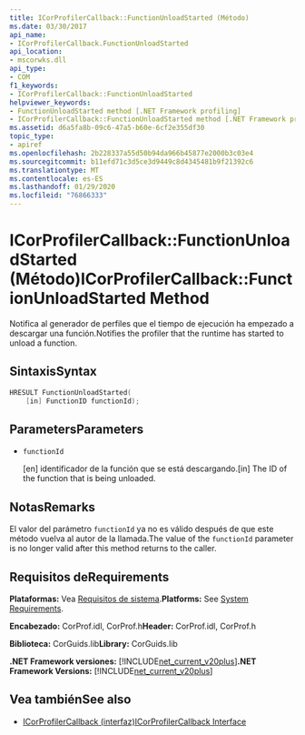 ```yaml
---
title: ICorProfilerCallback::FunctionUnloadStarted (Método)
ms.date: 03/30/2017
api_name:
- ICorProfilerCallback.FunctionUnloadStarted
api_location:
- mscorwks.dll
api_type:
- COM
f1_keywords:
- ICorProfilerCallback::FunctionUnloadStarted
helpviewer_keywords:
- FunctionUnloadStarted method [.NET Framework profiling]
- ICorProfilerCallback::FunctionUnloadStarted method [.NET Framework profiling]
ms.assetid: d6a5fa8b-09c6-47a5-b60e-6cf2e355df30
topic_type:
- apiref
ms.openlocfilehash: 2b228337a55d50b94da966b45877e2000b3c03e4
ms.sourcegitcommit: b11efd71c3d5ce3d9449c8d4345481b9f21392c6
ms.translationtype: MT
ms.contentlocale: es-ES
ms.lasthandoff: 01/29/2020
ms.locfileid: "76866333"
---
```

# <a name="icorprofilercallbackfunctionunloadstarted-method"></a><span data-ttu-id="a7476-102">ICorProfilerCallback::FunctionUnloadStarted (Método)</span><span class="sxs-lookup"><span data-stu-id="a7476-102">ICorProfilerCallback::FunctionUnloadStarted Method</span></span>
<span data-ttu-id="a7476-103">Notifica al generador de perfiles que el tiempo de ejecución ha empezado a descargar una función.</span><span class="sxs-lookup"><span data-stu-id="a7476-103">Notifies the profiler that the runtime has started to unload a function.</span></span>  
  
## <a name="syntax"></a><span data-ttu-id="a7476-104">Sintaxis</span><span class="sxs-lookup"><span data-stu-id="a7476-104">Syntax</span></span>  
  
```cpp  
HRESULT FunctionUnloadStarted(  
    [in] FunctionID functionId);   
```  
  
## <a name="parameters"></a><span data-ttu-id="a7476-105">Parameters</span><span class="sxs-lookup"><span data-stu-id="a7476-105">Parameters</span></span>

- `functionId`

  <span data-ttu-id="a7476-106">\[en] identificador de la función que se está descargando.</span><span class="sxs-lookup"><span data-stu-id="a7476-106">\[in] The ID of the function that is being unloaded.</span></span>

## <a name="remarks"></a><span data-ttu-id="a7476-107">Notas</span><span class="sxs-lookup"><span data-stu-id="a7476-107">Remarks</span></span>  
 <span data-ttu-id="a7476-108">El valor del parámetro `functionId` ya no es válido después de que este método vuelva al autor de la llamada.</span><span class="sxs-lookup"><span data-stu-id="a7476-108">The value of the `functionId` parameter is no longer valid after this method returns to the caller.</span></span>  
  
## <a name="requirements"></a><span data-ttu-id="a7476-109">Requisitos de</span><span class="sxs-lookup"><span data-stu-id="a7476-109">Requirements</span></span>  
 <span data-ttu-id="a7476-110">**Plataformas:** Vea [Requisitos de sistema](../../../../docs/framework/get-started/system-requirements.md).</span><span class="sxs-lookup"><span data-stu-id="a7476-110">**Platforms:** See [System Requirements](../../../../docs/framework/get-started/system-requirements.md).</span></span>  
  
 <span data-ttu-id="a7476-111">**Encabezado:** CorProf.idl, CorProf.h</span><span class="sxs-lookup"><span data-stu-id="a7476-111">**Header:** CorProf.idl, CorProf.h</span></span>  
  
 <span data-ttu-id="a7476-112">**Biblioteca:** CorGuids.lib</span><span class="sxs-lookup"><span data-stu-id="a7476-112">**Library:** CorGuids.lib</span></span>  
  
 <span data-ttu-id="a7476-113">**.NET Framework versiones:** [!INCLUDE[net_current_v20plus](../../../../includes/net-current-v20plus-md.md)]</span><span class="sxs-lookup"><span data-stu-id="a7476-113">**.NET Framework Versions:** [!INCLUDE[net_current_v20plus](../../../../includes/net-current-v20plus-md.md)]</span></span>  
  
## <a name="see-also"></a><span data-ttu-id="a7476-114">Vea también</span><span class="sxs-lookup"><span data-stu-id="a7476-114">See also</span></span>

- [<span data-ttu-id="a7476-115">ICorProfilerCallback (interfaz)</span><span class="sxs-lookup"><span data-stu-id="a7476-115">ICorProfilerCallback Interface</span></span>](icorprofilercallback-interface.md)
